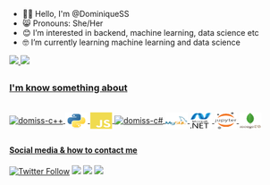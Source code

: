 - 🧞‍♀️ Hello, I'm @DominiqueSS
- 😸 Pronouns: She/Her
- 😊 I’m interested in backend, machine learning, data science etc
- 🤓 I’m currently learning machine learning and data science


<div>
  <a href="https://github.com/DominiqueSS">
  <img height="135em" src="https://github-readme-stats.vercel.app/api?username=dominiquess&show_icons=true&theme=dark&include_all_commits=true&count_private=true"/>
  <img height="135em" src="https://github-readme-stats.vercel.app/api/top-langs/?username=dominiquess&&layout=compact&langs_count=7&theme=dark"/>
</div>


 ##
  
 ### I'm know something about
  
<div style="display: inline_block"><br>
  <img align="center" alt="domiss-c++" height="30" width="40" src="https://raw.githubusercontent.com/jmnote/z-icons/master/svg/cpp.svg">
  <img align="center" alt="domiss-python" height="30" width="40" src="https://raw.githubusercontent.com/devicons/devicon/master/icons/python/python-original.svg">
  <img align="center" alt="domiss-Js" height="30" width="40" src="https://raw.githubusercontent.com/devicons/devicon/master/icons/javascript/javascript-plain.svg">
  <img align="center" alt="domiss-c#" height="30" width="40" src="https://raw.githubusercontent.com/jmnote/z-icons/master/svg/csharp.svg">
  <img align="center" alt="Rafa-mysql" height="30" width="40" src="https://github.com/devicons/devicon/blob/master/icons/mysql/mysql-original-wordmark.svg">
  <img align="center" alt="domiss-dotnet" height="30" width="40" src="https://github.com/devicons/devicon/blob/master/icons/dot-net/dot-net-original-wordmark.svg">
  <img align="center" alt="domiss-jupyter" height="30" width="40" src="https://github.com/devicons/devicon/blob/master/icons/jupyter/jupyter-original-wordmark.svg">
  <img align="center" alt="domiss-mongodb" height="30" width="40" src="https://github.com/devicons/devicon/blob/master/icons/mongodb/mongodb-original-wordmark.svg">
 
  
</div>
  
  
  ##
  
  #### Social media & how to contact me
  
  
  <div> 
    
  <a href = "https://twitter.com/desantanasan" > <img alt="Twitter Follow" src="https://img.shields.io/twitter/follow/desantanasan?label=%E3%83%84%E3%82%A4%E3%83%83%E3%82%BF%E3%83%BC&logo=twitter&style=for-the-badge" target="blank"></a>
  <a href="https://www.youtube.com/channel/" target="_blank"><img src="https://img.shields.io/badge/YouTube-FF0000?style=for-the-badge&logo=youtube&logoColor=white" target="_blank"></a>
  <a href="https://discord.gg/" target="_blank"><img src="https://img.shields.io/badge/Discord-7289DA?style=for-the-badge&logo=discord&logoColor=white" target="_blank"></a> 
  <a href = "mailto:@gmail.com"><img src="https://img.shields.io/badge/-Gmail-%23333?style=for-the-badge&logo=gmail&logoColor=white" target="_blank"></a>
 
    
</div>
